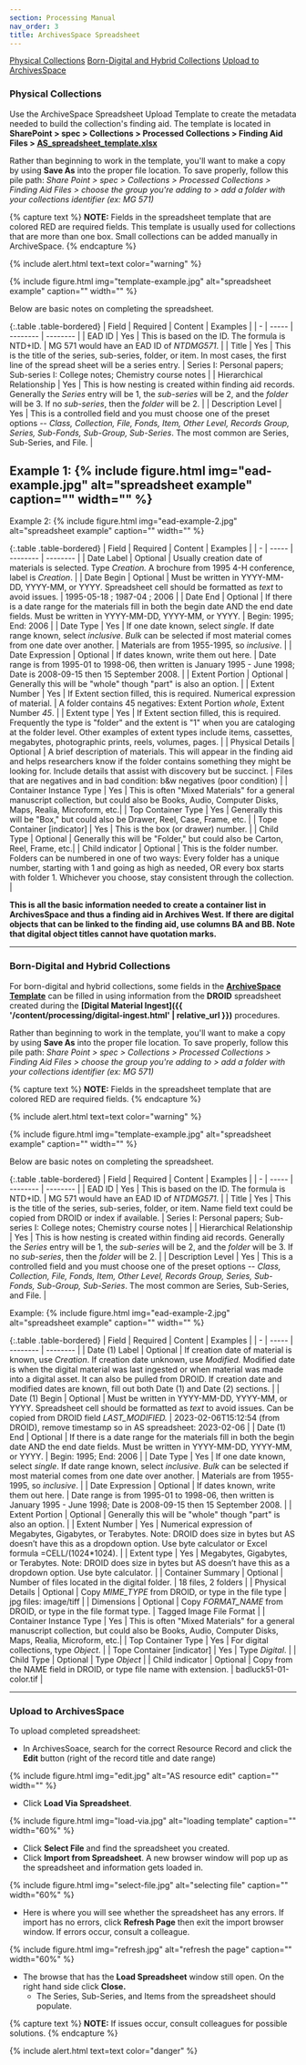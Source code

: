 ```yaml
---
section: Processing Manual
nav_order: 3
title: ArchivesSpace Spreadsheet
---
```


<div class="text-center mb-2">
    <a href="#{{ 'Physical Collections' | slugify }}" class="btn btn-secondary my-2 mx-1">Physical Collections</a>
    <a href="#{{ 'Born-Digital and Hybrid Collections' | slugify }}" class="btn btn-secondary my-2 mx-1">Born-Digital and Hybrid Collections</a>
    <a href="#{{ 'Upload to ArchivesSpace' | slugify }}" class="btn btn-secondary my-2 mx-1">Upload to ArchivesSpace</a>
</div>

### Physical Collections

Use the ArchiveSpace Spreadsheet Upload Template to create the metadata needed to build the collection's finding aid. The template is located in **SharePoint > spec > Collections > Processed Collections > Finding Aid Files > [AS_spreadsheet_template.xlsx](https://vandalsuidaho.sharepoint.com/:x:/r/sites/Storage-Library/Documents/spec/Collections/Processed%20Collections/Finding%20Aid%20Files/AS_spreadsheet_template.xlsx?d=w4a88ebe4a32b4e72b3d05ceb320d7e6b&csf=1&web=1&e=bfs5fC)**

Rather than beginning to work in the template, you'll want to make a copy by using **Save As** into the proper file location. To save properly, follow this pile path: *Share Point > spec > Collections > Processed Collections > Finding Aid Files > choose the group you're adding to > add a folder with your collections identifier (ex: MG 571)*

{% capture text %}
**NOTE:** Fields in the spreadsheet template that are colored RED are required fields. This template is usually used for collections that are more than one box. Small collections can be added manually in ArchiveSpace.
{% endcapture %}

{% include alert.html text=text color="warning" %}

{% include figure.html img="template-example.jpg" alt="spreadsheet example" caption="" width="" %}

Below are basic notes on completing the spreadsheet. 

{:.table .table-bordered}
| Field | Required | Content | Examples |
| - | ----- | -------- | -------- |
| EAD ID | Yes | This is based on the ID. The formula is NTD+ID. | MG 571 would have an EAD ID of *NTDMG571*. |
| Title | Yes | This is the title of the series, sub-series, folder, or item. In most cases, the first line of the spread sheet will be a series entry. | Series I: Personal papers; Sub-series I: College notes; Chemistry course notes |
| Hierarchical Relationship | Yes | This is how nesting is created within finding aid records. Generally the *Series* entry will be 1, the *sub-series* will be 2, and the *folder* will be 3. If no *sub-series*, then the *folder* will be 2. |
| Description Level | Yes | This is a controlled field and you must choose one of the preset options -- *Class, Collection, File, Fonds, Item, Other Level, Records Group, Series, Sub-Fonds, Sub-Group, Sub-Series*. The most common are Series, Sub-Series, and File. |

Example 1: 
{% include figure.html img="ead-example.jpg" alt="spreadsheet example" caption="" width="" %}
---
Example 2:
{% include figure.html img="ead-example-2.jpg" alt="spreadsheet example" caption="" width="" %}

{:.table .table-bordered}
| Field | Required | Content | Examples |
| - | ----- | -------- | -------- |
| Date Label | Optional | Usually creation date of materials is selected. Type *Creation.*  A brochure from 1995 4-H conference, label is *Creation*. |
| Date Begin | Optional | Must be written in YYYY-MM-DD, YYYY-MM, or YYYY. Spreadsheet cell should be formatted as *text* to avoid issues. | 1995-05-18  ; 1987-04 ; 2006 |
| Date End | Optional | If there is a date range for the materials fill in both the begin date AND the end date fields. Must be written in YYYY-MM-DD, YYYY-MM, or YYYY. | Begin: 1995; End: 2006 |
| Date Type | Yes | If one date known, select *single*. If date range known, select *inclusive*. *Bulk* can be selected if most material comes from one date over another. | Materials are from 1955-1995, so *inclusive*. |
| Date Expression | Optional | If dates known, write them out here. | Date range is from 1995-01 to 1998-06, then written is January 1995 - June 1998; Date is 2008-09-15 then 15 September 2008. |
| Extent Portion | Optional | Generally this will be "whole" though "part" is also an option. | 
| Extent Number | Yes | If Extent section filled, this is required. Numerical expression of material. | A folder contains 45 negatives: Extent Portion *whole*, Extent Number *45*. |
| Extent type | Yes | If Extent section filled, this is required. Frequently the type is "folder" and the extent is "1" when you are cataloging at the folder level. Other examples of extent types include items, cassettes, megabytes, photographic prints, reels, volumes, pages. |
| Physical Details | Optional | A brief description of materials. This will appear in the finding aid and helps researchers know if the folder contains something they might be looking for. Include details that assist with discovery but be succinct. | Files that are negatives and in bad condition: b&w negatives (poor condition) |
| Container Instance Type | Yes | This is often "Mixed Materials" for a general manuscript collection, but could also be Books, Audio, Computer Disks, Maps, Realia, Microform, etc.|
| Top Container Type | Yes | Generally this will be "Box," but could also be Drawer, Reel, Case, Frame, etc. |
| Tope Container [indicator] | Yes | This is the box (or drawer) number. |
| Child Type | Optional | Generally this will be "Folder," but could also be Carton, Reel, Frame, etc.|
| Child indicator | Optional | This is the folder number. Folders can be numbered in one of two ways: Every folder has a unique number, starting with 1 and going as high as needed, OR every box starts with folder 1. Whichever you choose, stay consistent through the collection. |

**This is all the basic information needed to create a container list in ArchivesSpace and thus a finding aid in Archives West. If there are digital objects that can be linked to the finding aid, use columns BA and BB. Note that digital object titles cannot have quotation marks.**


---
### Born-Digital and Hybrid Collections

For born-digital and hybrid collections, some fields in the **[ArchiveSpace Template](https://vandalsuidaho.sharepoint.com/:x:/r/sites/Storage-Library/Documents/spec/Collections/Processed%20Collections/Finding%20Aid%20Files/AS_spreadsheet_template.xlsx?d=w4a88ebe4a32b4e72b3d05ceb320d7e6b&csf=1&web=1&e=bfs5fC)** can be filled in using information from the **DROID** spreadsheet created during the **[Digital Material Ingest]({{ '/content/processing/digital-ingest.html' | relative_url }})** procedures. 

Rather than beginning to work in the template, you'll want to make a copy by using **Save As** into the proper file location. To save properly, follow this pile path: *Share Point > spec > Collections > Processed Collections > Finding Aid Files > choose the group you're adding to > add a folder with your collections identifier (ex: MG 571)*

{% capture text %}
**NOTE:** Fields in the spreadsheet template that are colored RED are required fields.
{% endcapture %}

{% include alert.html text=text color="warning" %}

{% include figure.html img="template-example.jpg" alt="spreadsheet example" caption="" width="" %}

Below are basic notes on completing the spreadsheet. 

{:.table .table-bordered}
| Field | Required | Content | Examples |
| - | ----- | -------- | -------- |
| EAD ID | Yes | This is based on the ID. The formula is NTD+ID. | MG 571 would have an EAD ID of *NTDMG571*. |
| Title | Yes | This is the title of the series, sub-series, folder, or item. Name field text could be copied from DROID or index if available. | Series I: Personal papers; Sub-series I: College notes; Chemistry course notes |
| Hierarchical Relationship | Yes | This is how nesting is created within finding aid records. Generally the *Series* entry will be 1, the *sub-series* will be 2, and the *folder* will be 3. If no *sub-series*, then the *folder* will be 2. |
| Description Level | Yes | This is a controlled field and you must choose one of the preset options -- *Class, Collection, File, Fonds, Item, Other Level, Records Group, Series, Sub-Fonds, Sub-Group, Sub-Series*. The most common are Series, Sub-Series, and File. |

Example:
{% include figure.html img="ead-example-2.jpg" alt="spreadsheet example" caption="" width="" %}

{:.table .table-bordered}
| Field | Required | Content | Examples |
| - | ----- | -------- | -------- |
| Date (1) Label | Optional | If creation date of material is known, use *Creation*. If creation date unknown, use *Modified.* Modified date is when the digital material was last ingested or when material was made into a digital asset. It can also be pulled from DROID. If creation date and modified dates are known, fill out both Date (1) and Date (2) sections. |
| Date (1) Begin | Optional | Must be written in YYYY-MM-DD, YYYY-MM, or YYYY. Spreadsheet cell should be formatted as *text* to avoid issues. Can be copied from DROID field *LAST_MODIFIED.*  | 2023-02-06T15:12:54 (from DROID), remove timestamp so in AS spreadsheet: 2023-02-06 |
| Date (1) End | Optional | If there is a date range for the materials fill in both the begin date AND the end date fields. Must be written in YYYY-MM-DD, YYYY-MM, or YYYY. | Begin: 1995; End: 2006 |
| Date Type | Yes | If one date known, select *single*. If date range known, select *inclusive*. *Bulk* can be selected if most material comes from one date over another. | Materials are from 1955-1995, so *inclusive*. |
| Date Expression | Optional | If dates known, write them out here. | Date range is from 1995-01 to 1998-06, then written is January 1995 - June 1998; Date is 2008-09-15 then 15 September 2008. |
| Extent Portion | Optional | Generally this will be "whole" though "part" is also an option. | 
| Extent Number | Yes | Numerical expression of Megabytes, Gigabytes, or Terabytes. Note: DROID does size in bytes but AS doesn’t have this as a dropdown option. Use byte calculator or Excel formula =CELL/(1024*1024). |
| Extent type | Yes | Megabytes, Gigabytes, or Terabytes. Note: DROID does size in bytes but AS doesn’t have this as a dropdown option. Use byte calculator. |
| Container Summary | Optional | Number of files located in the digital folder. | 18 files, 2 folders |
| Physical Details | Optional | Copy *MIME_TYPE* from DROID, or type in the file type  | jpg files: image/tiff |
| Dimensions | Optional | Copy *FORMAT_NAME* from DROID, or type in the file format type. | Tagged Image File Format |
| Container Instance Type | Yes | This is often "Mixed Materials" for a general manuscript collection, but could also be Books, Audio, Computer Disks, Maps, Realia, Microform, etc.|
| Top Container Type | Yes | For digital collections, type *Object*. |
| Tope Container [indicator] | Yes | Type *Digital*. |
| Child Type | Optional | Type *Object* |
| Child indicator | Optional | Copy from the NAME field in DROID, or type file name with extension. | badluck51-01-color.tif |

---
### Upload to ArchivesSpace

To upload completed spreadsheet:
- In ArchivesSoace, search for the correct Resource Record and click the **Edit** button (right of the record title and date range) 

{% include figure.html img="edit.jpg" alt="AS resource edit" caption="" width="" %}

- Click **Load Via Spreadsheet**. 

{% include figure.html img="load-via.jpg" alt="loading template" caption="" width="60%" %}

- Click **Select File** and find the spreadsheet you created.
- Click **Import from Spreadsheet**. A new browser window will pop up as the spreadsheet and information gets loaded in. 

{% include figure.html img="select-file.jpg" alt="selecting file" caption="" width="60%" %}

- Here is where you will see whether the spreadsheet has any errors. If import has no errors, click **Refresh Page** then exit the import browser window. If errors occur, consult a colleague. 

{% include figure.html img="refresh.jpg" alt="refresh the page" caption="" width="60%" %}

- The browse that has the **Load Spreadsheet** window still open. On the right hand side click **Close.** 
    - The Series, Sub-Series, and Items from the spreadsheet should populate.

{% capture text %}
**NOTE:** If issues occur, consult colleagues for possible solutions. 
{% endcapture %}

{% include alert.html text=text color="danger" %}

